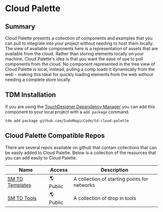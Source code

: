 # Cloud Palette

## Summary
Cloud Palette presents a collection of components and examples that you can pull to integrate into your project without needing to host them locally. The view of available components here is a representation of assets that are available from the cloud. Rather than storing elements locally on your machine, Cloud Palette's idea is that you want the ease of use to pull components from the cloud. No component represented in the tree view of Cloud Palette is local, instead, pulling a comp loads it dynamically from the web - making this ideal for quickly loading elements from the web without needing a complete store locally.

## TDM Installation
If you are using the [TouchDesigner Dependency Manager](https://github.com/SudoMagicCode/TouchDesigner-Dependency-Manager) you can add this component to your local project with a `add package` command.
```shell
tdm add package github.com/SudoMagicCode/td-cloud-palette
``` 
## Cloud Palette Compatible Repos
There are several repos available on github that contain collections that can be easily added to Cloud Palette. Below is a collection of the resources that you can add easily to Cloud Palette.

Name | Access | Description |
--- | --- | --- |
[SM TD Templates](https://github.com/SudoMagicCode/sm-td-templates) | 🌎 Public | A collection of starting points for networks
[SM TD Tools](https://github.com/SudoMagicCode/sm-td-tools) | 🌎 Public | A collection of drop in tools
